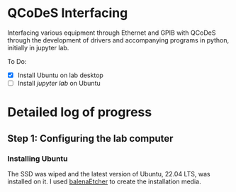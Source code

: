 # QCoDeS Interfacing

Interfacing various equipment through Ethernet and GPIB with QCoDeS through the development of drivers and accompanying programs in python, initially in jupyter lab.

To Do:
- [x] Install Ubuntu on lab desktop
- [ ] Install *jupyter lab* on Ubuntu

# Detailed log of progress

## Step 1: Configuring the lab computer

### Installing Ubuntu

The SSD was wiped and the latest version of Ubuntu, 22.04 LTS, was installed on it. I used [balenaEtcher](https://www.balena.io/etcher/) to create the installation media. 
